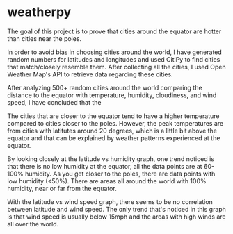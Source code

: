 # weatherpy

The goal of this project is to prove that cities around the equator are hotter than cities near the poles.

In order to avoid bias in choosing cities around the world, I have generated random numbers for latitudes and longitudes and used CitiPy to find cities that match/closely resemble them. After collecting all the cities, I used Open Weather Map's API to retrieve data regarding these cities. 

After analyzing 500+ random cities around the world comparing the distance to the equator with temperature, humidity, cloudiness, and wind speed, I have concluded that the 

The cities that are closer to the equator tend to have a higher temperature compared to cities closer to the poles. However, the peak temperatures are from cities with latitutes around 20 degrees, which is a little bit above the equator and that can be explained by weather patterns experienced at the equator. 

By looking closely at the latitude vs humidity graph, one trend noticed is that there is no low humidity at the equator, all the data points are at 60-100% humidity. As you get closer to the poles, there are data points with low humidity (<50%). There are areas all around the world with 100% humidity, near or far from the equator. 

With the latitude vs wind speed graph, there seems to be no correlation between latitude and wind speed. The only trend that's noticed in this graph is that wind speed is usually below 15mph and the areas with high winds are all over the world. 